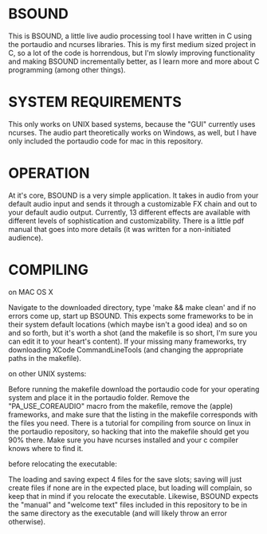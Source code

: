 # BSOUND

This is BSOUND, a little live audio processing tool I have written in C using the portaudio and ncurses libraries. This is my first medium sized project in C, so a lot of the code is horrendous, but I'm slowly improving functionality and making BSOUND incrementally better, as I learn more and more about C programming (among other things).


# SYSTEM REQUIREMENTS

This only works on UNIX based systems, because the "GUI" currently uses ncurses. The audio part theoretically works on Windows, as well, but I have only included the portaudio code for mac in this repository.

# OPERATION

At it's core, BSOUND is a very simple application. It takes in audio from your default audio input and sends it through a customizable FX chain and out to your default audio output. Currently, 13 different effects are available with different levels of sophistication and customizability. There is a little pdf manual that goes into more details (it was written for a non-initiated audience).

# COMPILING

on MAC OS X

Navigate to the downloaded directory, type 'make && make clean' and if no errors come up, start up BSOUND. This expects some frameworks to be in their system default locations (which maybe isn't a good idea) and so on and so forth, but it's worth a shot (and the makefile is so short, I'm sure you can edit it to your heart's content). If your missing many frameworks, try downloading XCode CommandLineTools (and changing the appropriate paths in the makefile).

on other UNIX systems:

Before running the makefile download the portaudio code for your operating system and place it in the portaudio folder. Remove the "PA_USE_COREAUDIO" macro from the makefile, remove the (apple) frameworks, and make sure that the listing in the makefile corresponds with the files you need. There is a tutorial for compiling from source on linux in the portaudio repository, so hacking that into the makefile should get you 90% there. Make sure you have ncurses installed and your c compiler knows where to find it.

before relocating the executable:

The loading and saving expect 4 files for the save slots; saving will just create files if none are in the expected place, but loading will complain, so keep that in mind if you relocate the executable. Likewise, BSOUND expects the "manual" and "welcome text" files included in this repository to be in the same directory as the executable (and will likely throw an error otherwise).
